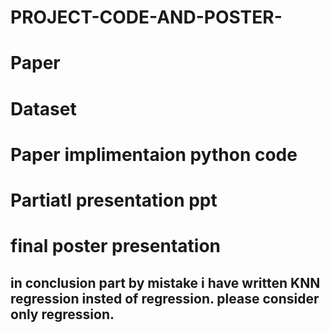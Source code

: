 # PROJECT-CODE-AND-POSTER-


# Paper
# Dataset
# Paper implimentaion python code
# Partiatl presentation ppt
# final poster presentation
## in conclusion part by mistake i have written KNN regression insted of regression. please consider only regression. 
